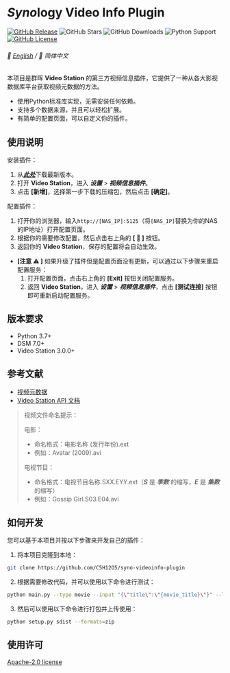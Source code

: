 # *Syno*logy Video Info Plugin

[![GitHub Release](https://img.shields.io/github/v/release/C5H12O5/syno-videoinfo-plugin?logo=github&color=blue)](https://github.com/C5H12O5/syno-videoinfo-plugin/releases)
![GitHub Stars](https://img.shields.io/github/stars/C5H12O5/syno-videoinfo-plugin?logo=github&color=yellow)
![GitHub Downloads](https://img.shields.io/github/downloads/C5H12O5/syno-videoinfo-plugin/total?logo=github&color=green)
![Python Support](https://img.shields.io/badge/Python-3.7+-green?logo=python&color=steelblue)
[![GitHub License](https://img.shields.io/github/license/C5H12O5/syno-videoinfo-plugin?logo=apache&color=lightslategray)](LICENSE)

###### 📖 [English](README.md) / 📖 简体中文

本项目是群晖 **Video Station** 的第三方视频信息插件，它提供了一种从各大影视数据库平台获取视频元数据的方法。

* 使用Python标准库实现，无需安装任何依赖。
* 支持多个数据来源，并且可以轻松扩展。
* 有简单的配置页面，可以自定义你的插件。

## 使用说明

安装插件：

1. 从[***此处***](https://github.com/C5H12O5/syno-videoinfo-plugin/releases)下载最新版本。
2. 打开 **Video Station**，进入 ***设置*** > ***视频信息插件***。
3. 点击 **[新增]**，选择第一步下载的压缩包，然后点击 **[确定]**。

配置插件：

1. 打开你的浏览器，输入`http://[NAS_IP]:5125`（将`[NAS_IP]`替换为你的NAS的IP地址）打开配置页面。
2. 根据你的需要修改配置，然后点击右上角的 **[ :floppy_disk: ]** 按钮。
3. 返回你的 **Video Station**，保存的配置将会自动生效。
* **[注意 :warning: ]** 如果升级了插件但是配置页面没有更新，可以通过以下步骤来重启配置服务：
  1. 打开配置页面，点击右上角的 **[Exit]** 按钮关闭配置服务。
  2. 返回 **Video Station**，进入 ***设置*** > ***视频信息插件***，点击 **[测试连接]** 按钮即可重新启动配置服务。

## 版本要求

* Python 3.7+
* DSM 7.0+
* Video Station 3.0.0+

## 参考文献

* [视频元数据](https://kb.synology.cn/zh-cn/DSM/help/VideoStation/metadata?version=7)
* [Video Station API 文档](https://download.synology.com/download/Document/Software/DeveloperGuide/Package/VideoStation/All/enu/Synology_Video_Station_API_enu.pdf)

> 视频文件命名提示：
>
> 电影：
>
> * 命名格式：电影名称 (发行年份).ext
> * 例如：Avatar (2009).avi
>
> 电视节目：
> * 命名格式：电视节目名称.SXX.EYY.ext（***S*** 是 ***季数*** 的缩写，***E*** 是 ***集数*** 的缩写）
> * 例如：Gossip Girl.S03.E04.avi

## 如何开发

您可以基于本项目并按以下步骤来开发自己的插件：

1. 将本项目克隆到本地：

```sh
git clone https://github.com/C5H12O5/syno-videoinfo-plugin
```

2. 根据需要修改代码，并可以使用以下命令进行测试：

```sh
python main.py --type movie --input "{\"title\":\"{movie_title}\"}" --limit 1 --loglevel debug
```

3. 然后可以使用以下命令进行打包并上传使用：

```sh
python setup.py sdist --formats=zip
```

## 使用许可

[Apache-2.0 license](LICENSE)